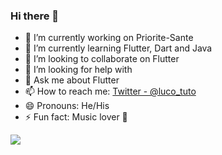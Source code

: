 ### Hi there 👋

- 🔭 I’m currently working on Priorite-Sante
- 🌱 I’m currently learning Flutter, Dart and Java
- 👯 I’m looking to collaborate on Flutter
- 🤔 I’m looking for help with 
- 💬 Ask me about Flutter
- 📫 How to reach me:  [Twitter - @luco_tuto](https://twitter.com/luco_tuto)
- 😄 Pronouns: He/His
- ⚡ Fun fact: Music lover 🎸

<img src="https://github-readme-stats.vercel.app/api?username=luc-dotcom&&show_icons=true&title_color=ffffff&icon_color=bb2acf&text_color=daf7dc&bg_color=191919"/>
